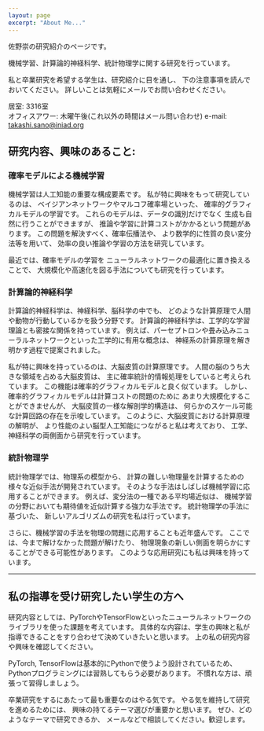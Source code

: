 ```yaml
---
layout: page
excerpt: "About Me..."
---
```


佐野崇の研究紹介のページです。

機械学習、計算論的神経科学、統計物理学に関する研究を行っています。

私と卒業研究を希望する学生は、研究紹介に目を通し、
下の注意事項を読んでおいてください。
詳しいことは気軽にメールでお問い合わせください。

居室: 3316室  
オフィスアワー: 木曜午後(これ以外の時間はメール問い合わせ)
e-mail: takashi.sano@iniad.org

## 研究内容、興味のあること:

### 確率モデルによる機械学習

機械学習は人工知能の重要な構成要素です。
私が特に興味をもって研究しているのは、
ベイジアンネットワークやマルコフ確率場といった、
確率的グラフィカルモデルの学習です。
これらのモデルは、データの識別だけでなく
生成も自然に行うことができますが、
推論や学習に計算コストがかかるという問題があります。
この問題を解決すべく、確率伝播法や、
より数学的に性質の良い変分法等を用いて、
効率の良い推論や学習の方法を研究しています。

最近では、確率モデルの学習を
ニューラルネットワークの最適化に置き換えることで、
大規模化や高速化を図る手法についても研究を行っています。


### 計算論的神経科学

計算論的神経科学は、神経科学、脳科学の中でも、
どのような計算原理で人間や動物が行動しているかを扱う分野です。
計算論的神経科学は、工学的な学習理論とも密接な関係を持っています。
例えば、パーセプトロンや畳み込みニューラルネットワークといった工学的に有用な概念は、
神経系の計算原理を解き明かす過程で提案されました。

私が特に興味を持っているのは、大脳皮質の計算原理です。
人間の脳のうち大きな領域を占める大脳皮質は、
主に確率統計的情報処理をしていると考えられています。
この機能は確率的グラフィカルモデルと良く似ています。
しかし、確率的グラフィカルモデルは計算コストの問題のために
あまり大規模化することができませんが、
大脳皮質の一様な解剖学的構造は、
何らかのスケール可能な計算回路の存在を示唆しています。
このように、大脳皮質における計算原理の解明が、
より性能のよい脳型人工知能につながると私は考えており、
工学、神経科学の両側面から研究を行っています。


### 統計物理学
統計物理学では、物理系の模型から、
計算の難しい物理量を計算するための
様々な近似手法が開発されています。
そのような手法はしばしば機械学習に応用することができます。
例えば、変分法の一種である平均場近似は、
機械学習の分野においても期待値を近似計算する強力な手法です。
統計物理学の手法に基づいた、
新しいアルゴリズムの研究を私は行っています。

さらに、機械学習の手法を物理の問題に応用することも近年盛んです。
ここでは、今まで解けなかった問題が解けたり、
物理現象の新しい側面を明らかにすることができる可能性があります。
このような応用研究にも私は興味を持っています。

<!--
- Lorem ipsum dolor sit amet
- Lorem ipsum dolor sit amet
- DLorem ipsum dolor sit amet
- Lorem ipsum dolor sit amet
- Lorem ipsum dolor sit amet
-->

***
## 私の指導を受け研究したい学生の方へ


研究内容としては、PyTorchやTensorFlowといったニューラルネットワークのライブラリを使った課題を考えています。
具体的な内容は、学生の興味と私が指導できることをすり合わせて決めていきたいと思います。
上の私の研究内容や興味を確認してください。

PyTorch, TensorFlowは基本的にPythonで使うよう設計されているため、
Pythonプログラミングには習熟してもらう必要があります。
不慣れな方は、頑張って習得しましょう。


卒業研究をするにあたって最も重要なのはやる気です。
やる気を維持して研究を進めるためには、
興味の持てるテーマ選びが重要かと思います。
ぜひ、どのようなテーマで研究できるか、
メールなどで相談してください。歓迎します。
